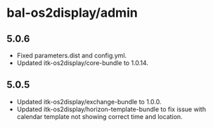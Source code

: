 # bal-os2display/admin

## 5.0.6

* Fixed parameters.dist and config.yml.
* Updated itk-os2display/core-bundle to 1.0.14.

## 5.0.5

* Updated itk-os2display/exchange-bundle to 1.0.0.
* Updated itk-os2display/horizon-template-bundle to fix issue with calendar template not showing correct time and location.
